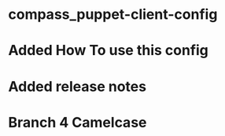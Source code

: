 # compass_puppet-client-config
# Added How To use this config
# Added release notes
# Branch 4 Camelcase

